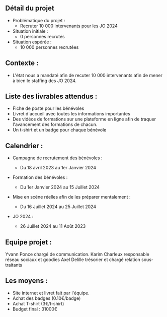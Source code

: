 ## Détail du projet

- Problématique du projet : 
	- Recruter 10 000 intervenants pour les JO 2024
- Situation initiale :
	- 0 personnes recrutés
- Situation espérée : 
	- 10 000 personnes recrutées

## Contexte :

- L'état nous a mandaté afin de recuter 10 000 intervenants afin de mener à bien le staffing des JO 2024.

## Liste des livrables attendus :

- Fiche de poste pour les bénévoles
- Livret d'accueil avec toutes les informations importantes
- Des vidéos de formations sur une plateforme en ligne afin de traquer l'avancement des formations de chacun.
- Un t-shirt et un badge pour chaque bénévole

## Calendrier :

- Campagne de recrutement des bénévoles :
	- Du 18 avril 2023 au 1er Janvier 2024

- Formation des bénévoles :
	- Du 1er Janvier 2024 au 15 Juillet 2024

- Mise en scène réelles afin de les préparer mentalement :
	- Du 16 Juillet 2024 au 25 Juillet 2024

- JO 2024 : 
	- 26 Juillet 2024 au 11 Août 2023

## Equipe projet :

Yvann Ponce chargé de communication.
Karim Charleux responsable réseau sociaux et goodies
Axel Delille trésorier et chargé relation sous-traitants

## Les moyens :

- Site internet et livret fait par l'équipe.
- Achat des badges (0.10€/badge)
- Achat T-shirt (3€/t-shirt)
- Budget final : 31000€
